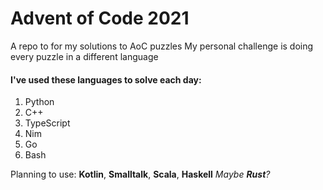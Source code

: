 # Advent of Code 2021

A repo to for my solutions to AoC puzzles
My personal challenge is doing every puzzle in a different language

#### I've used these languages to solve each day:

1. Python
2. C++
3. TypeScript
4. Nim
5. Go
6. Bash

Planning to use:
  **Kotlin**, **Smalltalk**, **Scala**, **Haskell**
  *Maybe **Rust**?*
